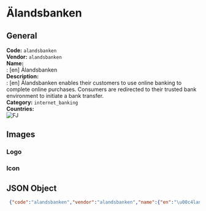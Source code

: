 # Älandsbanken 
## General 
**Code:** `alandsbanken`  
**Vendor:** `alandsbanken`  
**Name:**  
:	[en] Älandsbanken  
**Description:**  
: [en] Älandsbanken enables their customers to use online banking to complete online purchases. Consumers are redirected to their trusted bank environment to initiate a bank transfer.  
**Category:** `internet_banking`  
**Countries:**  
![FJ](https://cdnjs.cloudflare.com/ajax/libs/flag-icon-css/3.3.0/flags/4x3/FJ.svg#w24)  
 
## Images 
### Logo 
### Icon 
## JSON Object 
```json
 {"code":"alandsbanken","vendor":"alandsbanken","name":{"en":"\u00c4landsbanken"},"description":{"en":"\u00c4landsbanken enables their customers to use online banking to complete online purchases. Consumers are redirected to their trusted bank environment to initiate a bank transfer."},"countries":["FJ"],"category":"internet_banking"}```  
